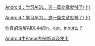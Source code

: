 [Android：学习AIDL，这一篇文章就够了(上)](https://www.jianshu.com/p/a8e43ad5d7d2)

[Android：学习AIDL，这一篇文章就够了(下)](https://www.jianshu.com/p/0cca211df63c)

[你真的理解AIDL中的in，out，inout么？](https://www.jianshu.com/p/ddbb40c7a251)

[Android中Parcel的分析以及使用](https://blog.csdn.net/qinjuning/article/details/6785517)

[]()

[]()

[]()

[]()

[]()

[]()